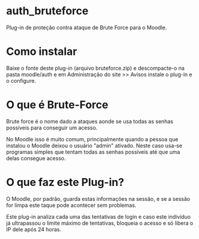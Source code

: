 # auth_bruteforce
Plug-in de proteção contra ataque de Brute Force para o Moodle.

# Como instalar
Baixe o fonte deste plug-in (arquivo bruteforce.zip) e descompacte-o na pasta moodle/auth e em Administração do site >> Avisos instale o plug-in e o configure.

# O que é Brute-Force
Brute force é o nome dado a ataques aonde se usa todas as senhas possíveis para conseguir um acesso.

No Moodle isso é muito comum, principalmente quando a pessoa que instalou o Moodle deixou o usuário "admin" ativado. Neste caso usa-se programas simples que tentam todas as senhas possíveis até que uma delas consegue acesso.

# O que faz este Plug-in?
O Moodle, por padrão, guarda estas informações na sessão, e se a sessão for limpa este taque pode acontecer sem problemas.

Este plug-in analiza cada uma das tentativas de login e caso este indivíduo já ultrapassou o limite máximo de tentativas, bloqueia o acesso e só libera o IP dele após 24 horas.